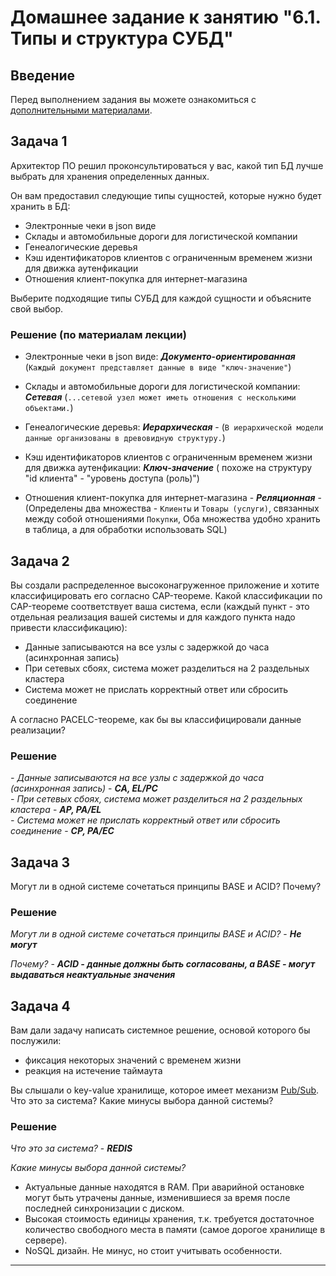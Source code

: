 # Домашнее задание к занятию "6.1. Типы и структура СУБД"

## Введение

Перед выполнением задания вы можете ознакомиться с 
[дополнительными материалами](https://github.com/netology-code/virt-homeworks/tree/master/additional/README.md).

## Задача 1

Архитектор ПО решил проконсультироваться у вас, какой тип БД 
лучше выбрать для хранения определенных данных.

Он вам предоставил следующие типы сущностей, которые нужно будет хранить в БД:

- Электронные чеки в json виде
- Склады и автомобильные дороги для логистической компании
- Генеалогические деревья
- Кэш идентификаторов клиентов с ограниченным временем жизни для движка аутенфикации
- Отношения клиент-покупка для интернет-магазина

Выберите подходящие типы СУБД для каждой сущности и объясните свой выбор.
  
### Решение (по материалам лекции)
  
  - Электронные чеки в json виде: ***Документо-ориентированная*** (`Каждый документ представляет данные в виде "ключ-значение"`)
  
  - Склады и автомобильные дороги для логистической компании: ***Сетевая*** (`...сетевой узел может иметь отношения с несколькими объектами.`)
  
  - Генеалогические деревья: ***Иерархическая*** - (`В иерархической модели данные организованы в древовидную структуру.`)

  - Кэш идентификаторов клиентов с ограниченным временем жизни для движка аутенфикации: ***Ключ-значение*** ( похоже на структуру "id клиента" - "уровень доступа (роль)")
  
  - Отношения клиент-покупка для интернет-магазина - ***Реляционная*** - (Определены два множества - `Клиенты` и `Товары (услуги)`, связанных между собой отношениями `Покупки`, Оба множества удобно хранить в таблица, а для обработки использовать SQL)
  
## Задача 2

Вы создали распределенное высоконагруженное приложение и хотите классифицировать его согласно 
CAP-теореме. Какой классификации по CAP-теореме соответствует ваша система, если 
(каждый пункт - это отдельная реализация вашей системы и для каждого пункта надо привести классификацию):

- Данные записываются на все узлы с задержкой до часа (асинхронная запись)
- При сетевых сбоях, система может разделиться на 2 раздельных кластера
- Система может не прислать корректный ответ или сбросить соединение

А согласно PACELC-теореме, как бы вы классифицировали данные реализации?
  
### Решение
  
*- Данные записываются на все узлы с задержкой до часа (асинхронная запись)* - ***CA, EL/PC***  
*- При сетевых сбоях, система может разделиться на 2 раздельных кластера* - ***AP, PA/EL***  
*- Система может не прислать корректный ответ или сбросить соединение* - ***CP, PA/EC***  

## Задача 3

Могут ли в одной системе сочетаться принципы BASE и ACID? Почему?
  
### Решение
  
*Могут ли в одной системе сочетаться принципы BASE и ACID?* - ***Не могут***  
  
*Почему?* - ***ACID - данные должны быть согласованы, а BASE - могут выдаваться неактуальные значения***  

## Задача 4

Вам дали задачу написать системное решение, основой которого бы послужили:

- фиксация некоторых значений с временем жизни
- реакция на истечение таймаута

Вы слышали о key-value хранилище, которое имеет механизм [Pub/Sub](https://habr.com/ru/post/278237/). 
Что это за система? Какие минусы выбора данной системы?
  
### Решение
  
*Что это за система?*  - ***REDIS***  
  
*Какие минусы выбора данной системы?*  
  
- Актуальные данные находятся в RAM. При аварийной остановке могут быть утрачены данные, изменившиеся за время после последней синхронизации с диском.    
- Высокая стоимость единицы хранения, т.к. требуется достаточное количество свободного места в памяти (самое дорогое хранилище в сервере).  
- NoSQL дизайн. Не минус, но стоит учитывать особенности.  
  
---

